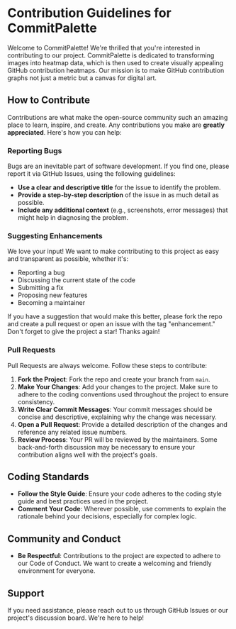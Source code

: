 # Contribution Guidelines for CommitPalette

Welcome to CommitPalette! We're thrilled that you're interested in contributing to our project. CommitPalette is dedicated to transforming images into heatmap data, which is then used to create visually appealing GitHub contribution heatmaps. Our mission is to make GitHub contribution graphs not just a metric but a canvas for digital art.

## How to Contribute

Contributions are what make the open-source community such an amazing place to learn, inspire, and create. Any contributions you make are **greatly appreciated**. Here's how you can help:

### Reporting Bugs

Bugs are an inevitable part of software development. If you find one, please report it via GitHub Issues, using the following guidelines:

- **Use a clear and descriptive title** for the issue to identify the problem.
- **Provide a step-by-step description** of the issue in as much detail as possible.
- **Include any additional context** (e.g., screenshots, error messages) that might help in diagnosing the problem.

### Suggesting Enhancements

We love your input! We want to make contributing to this project as easy and transparent as possible, whether it's:

- Reporting a bug
- Discussing the current state of the code
- Submitting a fix
- Proposing new features
- Becoming a maintainer

If you have a suggestion that would make this better, please fork the repo and create a pull request or open an issue with the tag "enhancement." Don't forget to give the project a star! Thanks again!

### Pull Requests

Pull Requests are always welcome. Follow these steps to contribute:

1. **Fork the Project**: Fork the repo and create your branch from `main`.
2. **Make Your Changes**: Add your changes to the project. Make sure to adhere to the coding conventions used throughout the project to ensure consistency.
3. **Write Clear Commit Messages**: Your commit messages should be concise and descriptive, explaining why the change was necessary.
4. **Open a Pull Request**: Provide a detailed description of the changes and reference any related issue numbers.
5. **Review Process**: Your PR will be reviewed by the maintainers. Some back-and-forth discussion may be necessary to ensure your contribution aligns well with the project's goals.

## Coding Standards

- **Follow the Style Guide**: Ensure your code adheres to the coding style guide and best practices used in the project.
- **Comment Your Code**: Wherever possible, use comments to explain the rationale behind your decisions, especially for complex logic.

## Community and Conduct

- **Be Respectful**: Contributions to the project are expected to adhere to our Code of Conduct. We want to create a welcoming and friendly environment for everyone.

## Support

If you need assistance, please reach out to us through GitHub Issues or our project's discussion board. We're here to help!